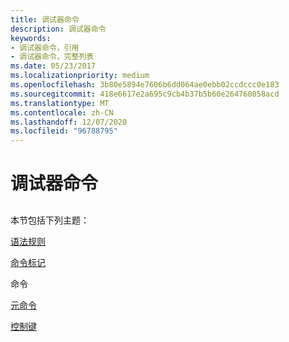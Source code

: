 ```yaml
---
title: 调试器命令
description: 调试器命令
keywords:
- 调试器命令，引用
- 调试器命令，完整列表
ms.date: 05/23/2017
ms.localizationpriority: medium
ms.openlocfilehash: 3b80e5894e7606b6dd064ae0ebb02ccdccc0e183
ms.sourcegitcommit: 418e6617e2a695c9cb4b37b5b60e264760858acd
ms.translationtype: MT
ms.contentlocale: zh-CN
ms.lasthandoff: 12/07/2020
ms.locfileid: "96788795"
---
```

# <a name="debugger-commands"></a>调试器命令


## <span id="ddk_debugger_commands_dbg"></span><span id="DDK_DEBUGGER_COMMANDS_DBG"></span>


本节包括下列主题：

[语法规则](syntax-rules.md)

[命令标记](command-tokens.md)

命令

[元命令](meta-commands.md)

[控制键](control-keys.md)

 

 





